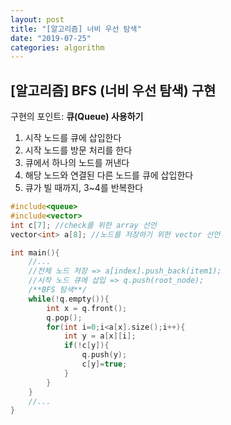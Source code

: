 ```yaml
---
layout: post
title: "[알고리즘] 너비 우선 탐색"
date: "2019-07-25"
categories: algorithm
---
```


## [알고리즘] BFS (너비 우선 탐색) 구현

구현의 포인트: **큐(Queue) 사용하기**

1. 시작 노드를 큐에 삽입한다
2. 시작 노드를 방문 처리를 한다
3. 큐에서 하나의 노드를 꺼낸다
4. 해당 노드와 연결된 다른 노드를 큐에 삽입한다
5. 큐가 빌 때까지, 3~4를 반복한다

```c++
#include<queue>
#include<vector>
int c[7]; //check를 위한 array 선언
vector<int> a[8]; //노드를 저장하기 위한 vector 선언

int main(){
    //...
    //전체 노드 저장 => a[index].push_back(item1);
    //시작 노드 큐에 삽입 => q.push(root_node); 
    /**BFS 탐색**/
    while(!q.empty()){
        int x = q.front();
        q.pop();
        for(int i=0;i<a[x].size();i++){
            int y = a[x][i];
            if(!c[y]){
                q.push(y);
                c[y]=true;
            }
        } 
    }
    //...
}

```


